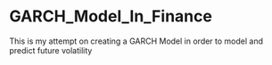 # GARCH_Model_In_Finance
This is my attempt on creating a GARCH Model in order to model and predict future volatility
